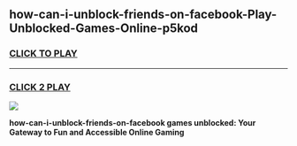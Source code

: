 
## how-can-i-unblock-friends-on-facebook-Play-Unblocked-Games-Online-p5kod
<h3>
<a href="https://premium76.site?title=how-can-i-unblock-friends-on-facebook&ref=25A">CLICK TO PLAY</a></h3>
<hr>

<h3>
<a href="https://premium76.site?title=how-can-i-unblock-friends-on-facebook&ref=25A">CLICK 2 PLAY</a>
  
</h3>

<a href="https://premium76.site?title=how-can-i-unblock-friends-on-facebook&ref=25A"><img src="https://clearcache.store/games.png"></a>


**how-can-i-unblock-friends-on-facebook games unblocked: Your Gateway to Fun and Accessible Online Gaming**
